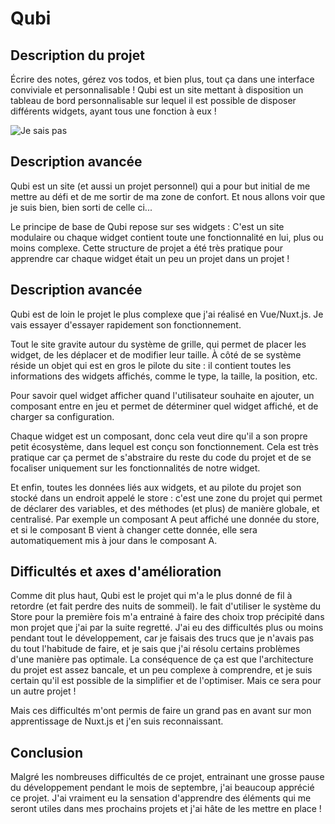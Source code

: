 # Qubi

## **Description du projet**

Écrire des notes, gérez vos todos, et bien plus, tout ça dans une interface conviviale et personnalisable ! Qubi est un site mettant à disposition un tableau de bord personnalisable sur lequel il est possible de disposer différents widgets, ayant tous une fonction à eux !

![Je sais pas](markdown-img/qubi/image.png)

## **Description avancée**

Qubi est un site (et aussi un projet personnel) qui a pour but initial de me mettre au défi et de me sortir de ma zone de confort. Et nous allons voir que je suis bien, bien sorti de celle ci...

Le principe de base de Qubi repose sur ses widgets : C'est un site modulaire ou chaque widget contient toute une fonctionnalité en lui, plus ou moins complexe. Cette structure de projet a été très pratique pour apprendre car chaque widget était un peu un projet dans un projet !

## Description avancée

Qubi est de loin le projet le plus complexe que j'ai réalisé en Vue/Nuxt.js. Je vais essayer d'essayer rapidement son fonctionnement.

Tout le site gravite autour du système de grille, qui permet de placer les widget, de les déplacer et de modifier leur taille. À côté de se système réside un objet qui est en gros le pilote du site : il contient toutes les informations des widgets affichés, comme le type, la taille, la position, etc.

Pour savoir quel widget afficher quand l'utilisateur souhaite en ajouter, un composant entre en jeu et permet de déterminer quel widget affiché, et de charger sa configuration.

Chaque widget est un composant, donc cela veut dire qu'il a son propre petit écosystème, dans lequel est conçu son fonctionnement. Cela est très pratique car ça permet de s'abstraire du reste du code du projet et de se focaliser uniquement sur les fonctionnalités de notre widget.

Et enfin, toutes les données liés aux widgets, et au pilote du projet son stocké dans un endroit appelé le store : c'est une zone du projet qui permet de déclarer des variables, et des méthodes (et plus) de manière globale, et centralisé. Par exemple un composant A peut affiché une donnée du store, et si le composant B vient à changer cette donnée, elle sera automatiquement mis à jour dans le composant A.

## **Difficultés et axes d'amélioration**

Comme dit plus haut, Qubi est le projet qui m'a le plus donné de fil à retordre (et fait perdre des nuits de sommeil). le fait d'utiliser le système du Store pour la première fois m'a entrainé à faire des choix trop précipité dans mon projet que j'ai par la suite regretté. J'ai eu des difficultés plus ou moins pendant tout le développement, car je faisais des trucs que je n'avais pas du tout l'habitude de faire, et je sais que j'ai résolu certains problèmes d'une manière pas optimale. La conséquence de ça est que l'architecture du projet est assez bancale, et un peu complexe à comprendre, et je suis certain qu'il est possible de la simplifier et de l'optimiser. Mais ce sera pour un autre projet !

Mais ces difficultés m'ont permis de faire un grand pas en avant sur mon apprentissage de Nuxt.js et j'en suis reconnaissant.

## Conclusion

Malgré les nombreuses difficultés de ce projet, entrainant une grosse pause du développement pendant le mois de septembre, j'ai beaucoup apprécié ce projet. J'ai vraiment eu la sensation d'apprendre des éléments qui me seront utiles dans mes prochains projets et j'ai hâte de les mettre en place !
